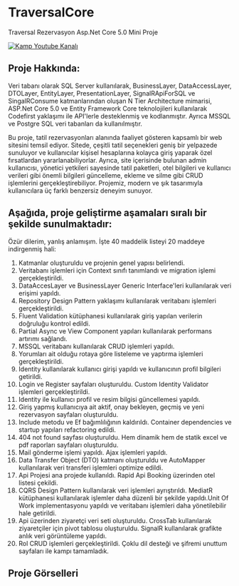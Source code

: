 # TraversalCore
Traversal Rezervasyon Asp.Net Core 5.0 Mini Proje 

[![Kamp Youtube Kanalı](https://img.shields.io/badge/Kamp%20Youtube%20Kanalı-izlemek%20için%20tıklayın-red)](https://www.youtube.com/playlist?list=PLKnjBHu2xXNMK5MBogdXmsXVi3K_eEZT5)

## Proje Hakkında: 
Veri tabanı olarak SQL Server kullanılarak, BusinessLayer, DataAccessLayer, DTOLayer, EntityLayer, PresentationLayer, SignalRApiForSQL ve SingalRConsume katmanlarından oluşan N Tier Architecture mimarisi, ASP.Net Core 5.0 ve Entity Framework Core teknolojileri kullanılarak Codefirst yaklaşımı ile API'lerle desteklenmiş ve kodlanmıştır. Ayrıca MSSQL ve Postgre SQL veri tabanları da kullanılmıştır.

 Bu proje, tatil rezervasyonları alanında faaliyet gösteren kapsamlı bir web sitesini temsil ediyor. Sitede, çeşitli tatil seçenekleri geniş bir yelpazede sunuluyor ve kullanıcılar kişisel hesaplarına kolayca giriş yaparak özel fırsatlardan yararlanabiliyorlar. Ayrıca, site içerisinde bulunan admin kullanıcısı, yönetici yetkileri sayesinde tatil paketleri, otel bilgileri ve kullanıcı verileri gibi önemli bilgileri güncelleme, ekleme ve silme gibi CRUD işlemlerini gerçekleştirebiliyor. Projemiz, modern ve şık tasarımıyla kullanıcılara üç farklı benzersiz deneyim sunuyor.

## Aşağıda, proje geliştirme aşamaları sıralı bir şekilde sunulmaktadır:
Özür dilerim, yanlış anlamışım. İşte 40 maddelik listeyi 20 maddeye indirgenmiş hali:

1. Katmanlar oluşturuldu ve projenin genel yapısı belirlendi.
2. Veritabanı işlemleri için Context sınıfı tanımlandı ve migration işlemi gerçekleştirildi.
3. DataAccesLayer ve BusinessLayer Generic Interface'leri kullanılarak veri erişimi yapıldı.
4. Repository Design Pattern yaklaşımı kullanılarak veritabanı işlemleri gerçekleştirildi.
5. Fluent Validation kütüphanesi kullanılarak giriş yapılan verilerin doğruluğu kontrol edildi.
6. Partial Async ve View Component yapıları kullanılarak performans artırımı sağlandı.
7. MSSQL veritabanı kullanılarak CRUD işlemleri yapıldı.
8. Yorumları ait olduğu rotaya göre listeleme ve yaptırma işlemleri gerçekleştirildi.
9. Identity kullanılarak kullanıcı girişi yapıldı ve kullanıcının profil bilgileri getirildi.
10. Login ve Register sayfaları oluşturuldu. Custom Identity Validator işlemleri gerçekleştirildi.
11. Identity ile kullanıcı profil ve resim bilgisi güncellemesi yapıldı.
12. Giriş yapmış kullanıcıya ait aktif, onay bekleyen, geçmiş ve yeni rezervasyon sayfaları oluşturuldu.
13. Include metodu ve Ef bağımlılığının kaldırıldı. Container dependencies ve startup yapıları refactoring edildi.
14. 404 not found sayfası oluşturuldu. Hem dinamik hem de statik excel ve pdf raporları sayfaları oluşturuldu.
15. Mail gönderme işlemi yapıldı. Ajax işlemleri yapıldı.
16. Data Transfer Object (DTO) katmanı oluşturuldu ve AutoMapper kullanılarak veri transferi işlemleri optimize edildi.
17. Api Projesi ana projede kullanıldı. Rapid Api Booking üzerinden otel listesi çekildi.
18. CQRS Design Pattern kullanılarak veri işlemleri ayrıştırıldı. MediatR kütüphanesi kullanılarak işlemler daha düzenli bir şekilde yapıldı.Unit Of Work implementasyonu yapıldı ve veritabanı işlemleri daha yönetilebilir hale getirildi.
19. Api üzerinden ziyaretçi veri seti oluşturuldu. CrossTab kullanılarak ziyaretçiler için pivot tablosu oluşturuldu. SignalR kullanılarak grafikte anlık veri görüntüleme yapıldı.
20. Rol CRUD işlemleri gerçekleştirildi. Çoklu dil desteği ve şifremi unuttum sayfaları ile kampı tamamladık.

## Proje Görselleri
